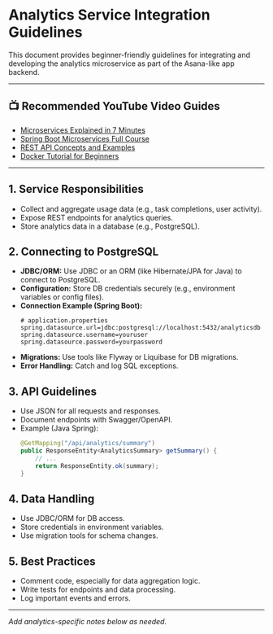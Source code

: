 # Analytics Service Integration Guidelines

This document provides beginner-friendly guidelines for integrating and developing the analytics microservice as part of the Asana-like app backend.

---

## 📺 Recommended YouTube Video Guides
- [Microservices Explained in 7 Minutes](https://www.youtube.com/watch?v=rv4LlmLmVWk)
- [Spring Boot Microservices Full Course](https://www.youtube.com/watch?v=KxqlJblhzfI)
- [REST API Concepts and Examples](https://www.youtube.com/watch?v=Q-BpqyOT3a8)
- [Docker Tutorial for Beginners](https://www.youtube.com/watch?v=fqMOX6JJhGo)

---

## 1. Service Responsibilities
- Collect and aggregate usage data (e.g., task completions, user activity).
- Expose REST endpoints for analytics queries.
- Store analytics data in a database (e.g., PostgreSQL).

## 2. Connecting to PostgreSQL
- **JDBC/ORM:** Use JDBC or an ORM (like Hibernate/JPA for Java) to connect to PostgreSQL.
- **Configuration:** Store DB credentials securely (e.g., environment variables or config files).
- **Connection Example (Spring Boot):**
  ```properties
  # application.properties
  spring.datasource.url=jdbc:postgresql://localhost:5432/analyticsdb
  spring.datasource.username=youruser
  spring.datasource.password=yourpassword
  ```
- **Migrations:** Use tools like Flyway or Liquibase for DB migrations.
- **Error Handling:** Catch and log SQL exceptions.

## 3. API Guidelines
- Use JSON for all requests and responses.
- Document endpoints with Swagger/OpenAPI.
- Example (Java Spring):
  ```java
  @GetMapping("/api/analytics/summary")
  public ResponseEntity<AnalyticsSummary> getSummary() {
      // ...
      return ResponseEntity.ok(summary);
  }
  ```

## 4. Data Handling
- Use JDBC/ORM for DB access.
- Store credentials in environment variables.
- Use migration tools for schema changes.

## 5. Best Practices
- Comment code, especially for data aggregation logic.
- Write tests for endpoints and data processing.
- Log important events and errors.

---

*Add analytics-specific notes below as needed.*
